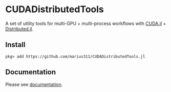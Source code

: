 # CUDADistributedTools

A set of utility tools for multi-GPU + multi-process workflows with [CUDA.jl](https://cuda.juliagpu.org/stable/) + [Distributed.jl](https://docs.julialang.org/en/v1/stdlib/Distributed/).

## Install 

```
pkg> add https://github.com/marius311/CUDADistributedTools.jl
```

## Documentation

Please see [documentation](https://cosmicmar.com/CUDADistributedTools.jl).